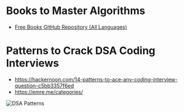 # Books to Master Algorithms
- [Free Books GitHub Repository (All Languages)](https://github.com/GauravWalia19/Free-Algorithms-Books/tree/main)

# Patterns to Crack DSA Coding Interviews
- https://hackernoon.com/14-patterns-to-ace-any-coding-interview-question-c5bb3357f6ed
- https://emre.me/categories/

![DSA Patterns](https://github.com/Samuela31/Miscellaneous-Resources-and-Questions/blob/main/DSA/DSA%20Cheatsheet.jpg)
